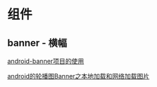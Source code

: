 # 组件

## banner - 横幅

[android-banner项目的使用](https://www.jianshu.com/p/b3d3858b1e59)

[android的轮播图Banner之本地加载和网络加载图片](https://blog.csdn.net/life_s/article/details/80610770)